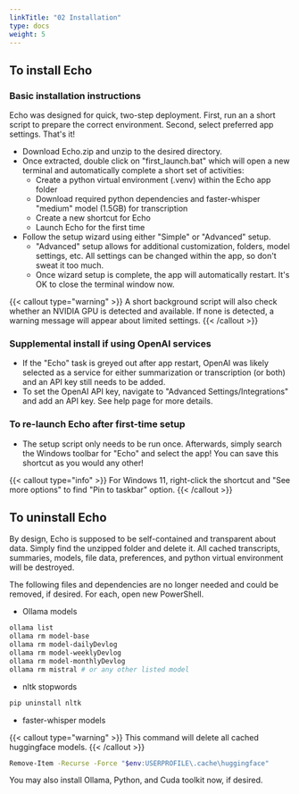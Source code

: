 ```yaml
---
linkTitle: "02 Installation"
type: docs
weight: 5
---
```

## To install Echo
### Basic installation instructions
Echo was designed for quick, two-step deployment. First, run an a short script to prepare the correct environment. Second, select preferred app settings. That's it!
- Download Echo.zip and unzip to the desired directory.
- Once extracted, double click on "first_launch.bat" which will open a new terminal and automatically complete a short set of activities:
	- Create a python virtual environment (.venv) within the Echo app folder
	- Download required python dependencies and faster-whisper "medium" model (1.5GB) for transcription
	- Create a new shortcut for Echo 
	- Launch Echo for the first time
- Follow the setup wizard using either "Simple" or "Advanced" setup.
	- "Advanced" setup allows for additional customization, folders, model settings, etc. All settings can be changed within the app, so don't sweat it too much.
	- Once wizard setup is complete, the app will automatically restart. It's OK to close the terminal window now.

{{< callout type="warning" >}}
A short background script will also check whether an NVIDIA GPU is detected and available. If none is detected, a warning message will appear about limited settings.
{{< /callout >}}

### Supplemental install if using OpenAI services
- If the "Echo" task is greyed out after app restart, OpenAI was likely selected as a service for either summarization or transcription (or both) and an API key still needs to be added.
- To set the OpenAI API key, navigate to "Advanced Settings/Integrations" and add an API key. See help page for more details.
### To re-launch Echo after first-time setup
- The setup script only needs to be run once. Afterwards, simply search the Windows toolbar for "Echo" and select the app! You can save this shortcut as you would any other!

{{< callout type="info" >}}
For Windows 11, right-click the shortcut and "See more options" to find "Pin to taskbar" option.
{{< /callout >}}

## To uninstall Echo
By design, Echo is supposed to be self-contained and transparent about data. Simply find the unzipped folder and delete it. All cached transcripts, summaries, models, file data, preferences, and python virtual environment will be destroyed.

The following files and dependencies are no longer needed and could be removed, if desired. For each, open new PowerShell.
- Ollama models
```bash
ollama list
ollama rm model-base
ollama rm model-dailyDevlog
ollama rm model-weeklyDevlog
ollama rm model-monthlyDevlog
ollama rm mistral # or any other listed model
```
- nltk stopwords
```bash
pip uninstall nltk
```
- faster-whisper models

{{< callout type="warning" >}}
This command will delete all cached huggingface models.
{{< /callout >}}
```bash
Remove-Item -Recurse -Force "$env:USERPROFILE\.cache\huggingface"
```
You may also install Ollama, Python, and Cuda toolkit now, if desired.